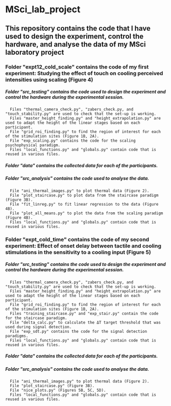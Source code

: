 # MSci_lab_project

## This repository contains the code that I have used to design the experiment, control the hardware, and analyse the data of my MSci laboratory project

### Folder "expt12_cold_scale" contains the code of my first experiment: Studying the effect of touch on cooling perceived intensities using scaling (Figure 4)
  
  ##### Folder "src_testing" contains the code used to design the experiment and control the hardware during the experimental session.
      Files "thermal_camera_check.py", "zabers_check.py, and "touch_stability.py" are used to check that the set-up is working.
      Files "master_height_finding.py" and "height_extrapolation.py" are used to adapt the height of the linear stages based on each participant.
      File "grid_roi_finding.py" to find the region of interest for each of the stimulation sites (Figure 1B, 2A).
      File "exp_scaling.py" contains the code for the scaling psychophysical paradigm.
      Files "local_functions.py" and "globals.py" contain code that is reused in various files.
    
  ##### Folder "data" contains the collected data for each of the participants.
  
  ##### Folder "src_analysis" contains the code used to analyse the data.
      File "ani_thermal_images.py" to plot thermal data (Figure 2).
      File "plot_staircase.py" to plot data from the staircase paradigm (Figure 3B).
      File "fit_linreg.py" to fit linear regression to the data (Figure 4B).
      File "plot_all_means.py" to plot the data from the scaling paradigm (Figure 4B).
      Files "local_functions.py" and "globals.py" contain code that is reused in various files.
 

### Folder "expt_cold_time" contains the code of my second experiment: Effect of onset delay between tactile and cooling stimulations in the sensitivity to a cooling input (Figure 5)
  
  ##### Folder "src_testing" contains the code used to design the experiment and control the hardware during the experimental session.
      Files "thermal_camera_check.py", "zabers_check.py, and "touch_stability.py" are used to check that the set-up is working.
      Files "master_height_finding.py" and "height_extrapolation.py" are used to adapt the height of the linear stages based on each participant.
      File "grid_roi_finding.py" to find the region of interest for each of the stimulation sites (Figure 1B, 2A).
      Files "training_staircase.py" and "exp_stair.py" contain the code for the staircase paradigm.
      File "delta_calc.py" to calculate the ΔT target threshold that was used during signal detection.
      File "exp_sdt.py" contains the code for the signal detection paradigms.
      Files "local_functions.py" and "globals.py" contain code that is reused in various files.
    
  ##### Folder "data" contains the collected data for each of the participants.
  
  ##### Folder "src_analysis" contains the code used to analyse the data.
      File "ani_thermal_images.py" to plot thermal data (Figure 2).
      File "plot_staircase.py" (Figure 3B).
      File "nice_plots.py" (Figures 5B, 5C, 5D).
      Files "local_functions.py" and "globals.py" contain code that is reused in various files.
